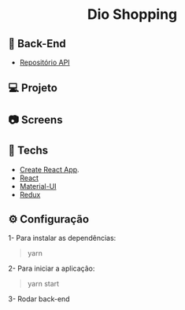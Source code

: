 <h1 align="center">
   Dio Shopping
</h1>


## 🤖 Back-End
- [Repositório API](https://github.com/BrunoSobralDEV/dioshopping-back-end)

## 💻 Projeto

## 📷 Screens

## 🚀 Techs
- [Create React App](https://github.com/facebook/create-react-app).
- [React](https://pt-br.reactjs.org/)
- [Material-UI](https://mui.com/pt/)
- [Redux](https://redux.js.org/)

## ⚙ Configuração

1- Para instalar as dependências:
> yarn

2- Para iniciar a aplicação:
> yarn start

3- Rodar back-end
